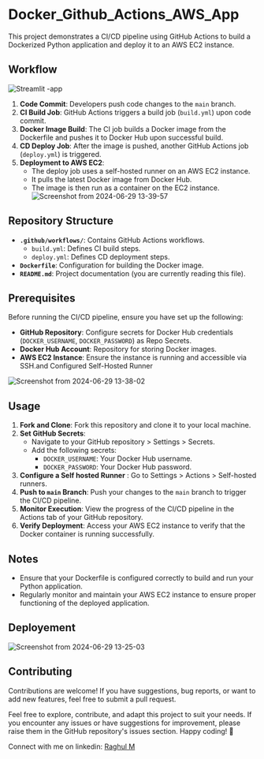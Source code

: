 # Docker_Github_Actions_AWS_App


This project demonstrates a CI/CD pipeline using GitHub Actions to build a Dockerized Python application and deploy it to an AWS EC2 instance.

## Workflow

![Streamlit -app](https://github.com/user-attachments/assets/39ad53f3-2c5c-489d-8ada-dd2af9a75d60)


1. **Code Commit**: Developers push code changes to the `main` branch.
2. **CI Build Job**: GitHub Actions triggers a build job (`build.yml`) upon code commit.
3. **Docker Image Build**: The CI job builds a Docker image from the Dockerfile and pushes it to Docker Hub upon successful build.
4. **CD Deploy Job**: After the image is pushed, another GitHub Actions job (`deploy.yml`) is triggered.
5. **Deployment to AWS EC2**:
   - The deploy job uses a self-hosted runner on an AWS EC2 instance.
   - It pulls the latest Docker image from Docker Hub.
   - The image is then run as a container on the EC2 instance.
   ![Screenshot from 2024-06-29 13-39-57](https://github.com/Raghul-M/Docker_Github-Actions_AWS-App/assets/71755586/2fc78c78-2f88-47b7-909c-d4a49a4fb220)

## Repository Structure

- **`.github/workflows/`**: Contains GitHub Actions workflows.
  - `build.yml`: Defines CI build steps.
  - `deploy.yml`: Defines CD deployment steps.
- **`Dockerfile`**: Configuration for building the Docker image.
- **`README.md`**: Project documentation (you are currently reading this file).

## Prerequisites

Before running the CI/CD pipeline, ensure you have set up the following:

- **GitHub Repository**: Configure secrets for Docker Hub credentials (`DOCKER_USERNAME`, `DOCKER_PASSWORD`) as Repo Secrets.
- **Docker Hub Account**: Repository for storing Docker images.
- **AWS EC2 Instance**: Ensure the instance is running and accessible via SSH.and Configured Self-Hosted Runner
  
![Screenshot from 2024-06-29 13-38-02](https://github.com/Raghul-M/Docker_Github-Actions_AWS-App/assets/71755586/060fa7d3-5506-4cb7-afbd-bd3c90c21936)

## Usage

1. **Fork and Clone**: Fork this repository and clone it to your local machine.
2. **Set GitHub Secrets**:
   - Navigate to your GitHub repository > Settings > Secrets.
   - Add the following secrets:
     - `DOCKER_USERNAME`: Your Docker Hub username.
     - `DOCKER_PASSWORD`: Your Docker Hub password.
4. **Configure a Self hosted Runner** : Go to Settings > Actions > Self-hosted runners.
4. **Push to `main` Branch**: Push your changes to the `main` branch to trigger the CI/CD pipeline.
5. **Monitor Execution**: View the progress of the CI/CD pipeline in the Actions tab of your GitHub repository.
6. **Verify Deployment**: Access your AWS EC2 instance to verify that the Docker container is running successfully.

## Notes

- Ensure that your Dockerfile is configured correctly to build and run your Python application.
- Regularly monitor and maintain your AWS EC2 instance to ensure proper functioning of the deployed application.

## Deployement 
![Screenshot from 2024-06-29 13-25-03](https://github.com/Raghul-M/Docker_Github-Actions_AWS-App/assets/71755586/c0cf36d7-9807-4d35-aee9-8e65c1fd4bb7)

## Contributing

Contributions are welcome! If you have suggestions, bug reports, or want to add new features, feel free to submit a pull request.

Feel free to explore, contribute, and adapt this project to suit your needs. If you encounter any issues or have suggestions for improvement, please raise them in the GitHub repository's issues section. Happy coding! 🚀

Connect with me on linkedin: [Raghul M](https://www.linkedin.com/in/m-raghul/)

